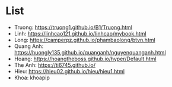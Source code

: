 # List
- Truong: https://truong1.github.io/B1/Truong.html
- Linh: https://linhcao121.github.io/linhcao/mybook.html
- Long: https://camperpz.github.io/phambaolong/btvn.html
- Quang Anh: https://huongly135.github.io/quanganh/nguyenquanganh.html
- Hoang: https://hoangtheboss.github.io/hyper/Default.html
- The Anh: https://ti6745.github.io/
- Hieu: https://hieu02.github.io/hieu/hieu1.html
- Khoa: khoapip
